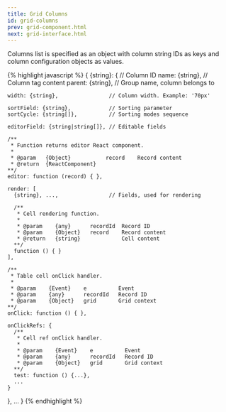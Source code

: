 ```yaml
---
title: Grid Columns
id: grid-columns
prev: grid-component.html
next: grid-interface.html
---
```


Columns list is specified as an object with column string IDs as keys and column configuration objects as values.

{% highlight javascript %}
{
  {string}: {                       // Column ID
    name: {string},                 // Column tag <th> content
    parent: {string},               // Group name, column belongs to

    width: {string},                // Column width. Example: '70px'

    sortField: {string},            // Sorting parameter
    sortCycle: {string[]},          // Sorting modes sequence

    editorField: {string|string[]}, // Editable fields

    /**
     * Function returns editor React component.
     *
     * @param   {Object}           record    Record content
     * @return  {ReactComponent}
    **/
    editor: function (record) { },

    render: [
      {string}, ...,                // Fields, used for rendering

      /**
       * Cell rendering function.
       *
       * @param    {any}      recordId  Record ID
       * @param    {Object}   record    Record content
       * @return   {string}             Cell content
      **/
      function () { }
    ],

    /**
     * Table cell onClick handler.
     *
     * @param    {Event}    e          Event
     * @param    {any}      recordId   Record ID
     * @param    {Object}   grid       Grid context
    **/
    onClick: function () { },

    onClickRefs: {
      /**
       * Cell ref onClick handler.
       *
       * @param    {Event}    e          Event
       * @param    {any}      recordId   Record ID
       * @param    {Object}   grid       Grid context
      **/
      test: function () {...},
      ...
    }
  }, ...
}
{% endhighlight %}
